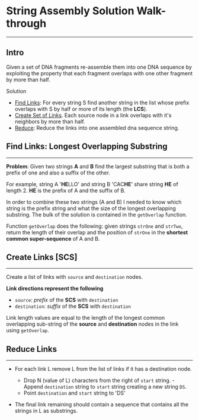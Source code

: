# String Assembly Solution Walk-through
-----
## Intro
Given a set of DNA fragments re-assemble them into one DNA sequence by
exploiting the property that each fragment overlaps with one other fragment by more than half.

Solution

- [Find Links](#find_links): For every string S find another string in the list whose prefix overlaps with S by half or more of its length (the **LCS**).
- [Create Set of Links](#create_links). Each source node in a link overlaps with it's neighbors by more than half.
- [Reduce](#reduce_links): Reduce the links into one assembled dna sequence string.

## Find Links: Longest Overlapping Substring <a name="find_links"></a>
-----
**Problem**: Given two strings **A** and **B** find the largest substring that is both a prefix of one and also a suffix of the other.

For example, string A '**HE**LLO' and string B 'CAC**HE**' share string **HE** of length 2. **HE** is the prefix of A and the suffix of B.

In order to combine these two strings (A and B) I needed to know which string is the prefix string and what 
the size of the longest overlapping substring. The bulk of the solution is contained in the `getOverlap` function.

Function `getOverlap` does the following: given strings `strOne` and `strTwo`, return the length of their overlap and the position of 
`strOne` in the **shortest common super-sequence** of A and B.

## Create Links [SCS]<a name="create_links"></a>
-----
Create a list of links with `source` and `destination` nodes. 

**Link directions represent the following**

- `source`: *prefix* of the **SCS** with `destination`
- `destination`: *suffix* of the **SCS** with `destination`
 
Link length values are equal to the length of the longest common overlapping sub-string of the **source** and **destination** nodes in the link using `getOverlap`.

## Reduce Links<a name="reduce_links"></a>
-----
- For each link L remove L from the list of links if it has a destination node.
  - Drop N (value of L) characters from the right of `start` string.     - Append `destination` string to `start` string creating a new string `DS`.
  - Point `destination` and `start` string to 'DS'

- The final link remaining should contain a sequence that contains all the strings in L as substrings.

